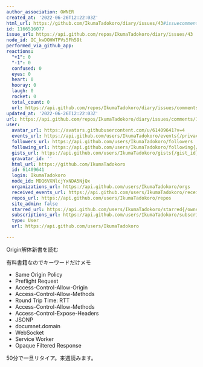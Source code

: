 ```yaml
---
author_association: OWNER
created_at: '2022-06-26T12:22:03Z'
html_url: https://github.com/IkumaTadokoro/diary/issues/43#issuecomment-1166516077
id: 1166516077
issue_url: https://api.github.com/repos/IkumaTadokoro/diary/issues/43
node_id: IC_kwDOHWTPVs5Fh59t
performed_via_github_app: 
reactions:
  "+1": 0
  "-1": 0
  confused: 0
  eyes: 0
  heart: 0
  hooray: 0
  laugh: 0
  rocket: 0
  total_count: 0
  url: https://api.github.com/repos/IkumaTadokoro/diary/issues/comments/1166516077/reactions
updated_at: '2022-06-26T12:22:03Z'
url: https://api.github.com/repos/IkumaTadokoro/diary/issues/comments/1166516077
user:
  avatar_url: https://avatars.githubusercontent.com/u/61409641?v=4
  events_url: https://api.github.com/users/IkumaTadokoro/events{/privacy}
  followers_url: https://api.github.com/users/IkumaTadokoro/followers
  following_url: https://api.github.com/users/IkumaTadokoro/following{/other_user}
  gists_url: https://api.github.com/users/IkumaTadokoro/gists{/gist_id}
  gravatar_id: ''
  html_url: https://github.com/IkumaTadokoro
  id: 61409641
  login: IkumaTadokoro
  node_id: MDQ6VXNlcjYxNDA5NjQx
  organizations_url: https://api.github.com/users/IkumaTadokoro/orgs
  received_events_url: https://api.github.com/users/IkumaTadokoro/received_events
  repos_url: https://api.github.com/users/IkumaTadokoro/repos
  site_admin: false
  starred_url: https://api.github.com/users/IkumaTadokoro/starred{/owner}{/repo}
  subscriptions_url: https://api.github.com/users/IkumaTadokoro/subscriptions
  type: User
  url: https://api.github.com/users/IkumaTadokoro

---
```

Origin解体新書を読む

有料書籍なのでキーワードだけメモ

- Same Origin Policy
- Preflight Request
- Access-Control-Allow-Origin
- Access-Control-Allow-Methods
- Round Trip Time: RTT
- Access-Control-Allow-Methods
- Access-Control-Expose-Headers
- JSONP
- documnet.domain
- WebSocket
- Service Worker
- Opaque Filtered Response

50分で一旦リタイア。来週読みます。
